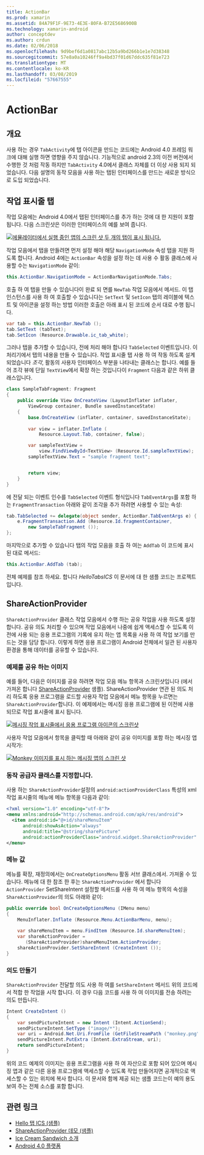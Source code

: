```yaml
---
title: ActionBar
ms.prod: xamarin
ms.assetid: 84A79F1F-9E73-4E3E-80FA-B72E5686900B
ms.technology: xamarin-android
author: conceptdev
ms.author: crdun
ms.date: 02/06/2018
ms.openlocfilehash: 9d9bef6d1a0817abc12b5a9bd266b1e1e7d38348
ms.sourcegitcommit: 57e8a0a10246ff9a4bd37f01d67ddc635f81e723
ms.translationtype: MT
ms.contentlocale: ko-KR
ms.lasthandoff: 03/08/2019
ms.locfileid: "57667555"
---
```

# <a name="actionbar"></a>ActionBar


## <a name="overview"></a>개요

사용 하는 경우 `TabActivity`에 탭 아이콘을 만드는 코드에는 Android 4.0 프레임 워크에 대해 실행 하면 영향을 주지 않습니다. 기능적으로 android 2.3의 이전 버전에서 수행한 것 처럼 작동 하지만 `TabActivity` 4.0에서 클래스 자체를 더 이상 사용 되지 되었습니다. 다음 설명의 동작 모음을 사용 하는 탭된 인터페이스를 만드는 새로운 방식으로 도입 되었습니다.


## <a name="action-bar-tabs"></a>작업 표시줄 탭

작업 모음에는 Android 4.0에서 탭된 인터페이스를 추가 하는 것에 대 한 지원이 포함 됩니다.
다음 스크린샷은 이러한 인터페이스의 예를 보여 줍니다.

[![에뮬레이터에서 실행 중인 앱의 스크린 샷 두 개의 탭이 표시 됩니다.](action-bar-images/25-actionbartabs.png)](action-bar-images/25-actionbartabs.png#lightbox)

작업 모음에서 탭을 만들려면 먼저 설정 해야 해당 `NavigationMode` 속성 탭을 지원 하도록 합니다. Android 4에는 `ActionBar` 속성을 설정 하는 데 사용 수 활동 클래스에 사용할 수는 `NavigationMode` 같이:

```csharp
this.ActionBar.NavigationMode = ActionBarNavigationMode.Tabs;
```

호출 하 여 탭을 만들 수 있습니다이 완료 되 면를 `NewTab` 작업 모음에서 메서드. 이 탭 인스턴스를 사용 하 여 호출할 수 있습니다는 `SetText` 및 `SetIcon` 탭의 레이블에 텍스트 및 아이콘을 설정 하는 방법 이러한 호출은 아래 표시 된 코드에 순서 대로 수행 됩니다.

```csharp
var tab = this.ActionBar.NewTab ();
tab.SetText (tabText);
tab.SetIcon (Resource.Drawable.ic_tab_white);
```

그러나 탭을 추가할 수 있습니다, 전에 처리 해야 합니다 `TabSelected` 이벤트입니다. 이 처리기에서 탭의 내용을 만들 수 있습니다. 작업 표시줄 탭 사용 하 여 작동 하도록 설계 되었습니다 *조각*, 활동의 사용자 인터페이스 부분을 나타내는 클래스는 합니다. 예를 들어 조각 뷰에 단일 `TextView`에서 확장 하는 것입니다이 `Fragment` 다음과 같은 하위 클래스입니다.

```csharp
class SampleTabFragment: Fragment
{           
    public override View OnCreateView (LayoutInflater inflater,
        ViewGroup container, Bundle savedInstanceState)
    {
        base.OnCreateView (inflater, container, savedInstanceState);
       
        var view = inflater.Inflate (
            Resource.Layout.Tab, container, false);

        var sampleTextView =
            view.FindViewById<TextView> (Resource.Id.sampleTextView);            
        sampleTextView.Text = "sample fragment text";


        return view;
    }
}
```

에 전달 되는 이벤트 인수를 `TabSelected` 이벤트 형식입니다 `TabEventArgs`를 포함 하는 `FragmentTransaction` 아래와 같이 조각을 추가 하려면 사용할 수 있는 속성:

```csharp
tab.TabSelected += delegate(object sender, ActionBar.TabEventArgs e) {             
    e.FragmentTransaction.Add (Resource.Id.fragmentContainer,
        new SampleTabFragment ());
};
```

마지막으로 추가할 수 있습니다 탭의 작업 모음을 호출 하 여는 `AddTab` 이 코드에 표시 된 대로 메서드:

```csharp
this.ActionBar.AddTab (tab);
```

전체 예제를 참조 하세요. 합니다 *HelloTabsICS* 이 문서에 대 한 샘플 코드는 프로젝트입니다.


## <a name="shareactionprovider"></a>ShareActionProvider

`ShareActionProvider` 클래스 작업 모음에서 수행 하는 공유 작업을 사용 하도록 설정 합니다. 공유 의도 처리할 수 있으며 작업 모음에서 나중에 쉽게 액세스할 수 있도록 이전에 사용 되는 응용 프로그램의 기록에 유지 하는 앱 목록을 사용 하 여 작업 보기를 만드는 것을 담당 합니다. 이렇게 하면 응용 프로그램이 Android 전체에서 일관 된 사용자 환경을 통해 데이터를 공유할 수 있습니다.


### <a name="image-sharing-example"></a>예제를 공유 하는 이미지

예를 들어, 다음은 이미지를 공유 하려면 작업 모음 메뉴 항목과 스크린샷입니다 (에서 가져온 합니다 [ShareActionProvider](https://developer.xamarin.com/samples/monodroid/ShareActionProviderDemo/) 샘플). ShareActionProvider 연관 된 의도 처리 하도록 응용 프로그램을 로드할 사용자 작업 모음에서 메뉴 항목을 누르면는 `ShareActionProvider`합니다. 이 예제에서는 메시징 응용 프로그램에 된 이전에 사용 되므로 작업 표시줄에 표시 됩니다.

[![메시징 작업 표시줄에서 응용 프로그램 아이콘의 스크린샷](action-bar-images/09-shareactionprovider.png)](action-bar-images/09-shareactionprovider.png#lightbox)


사용자 작업 모음에서 항목을 클릭할 때 아래와 같이 공유 이미지를 포함 하는 메시징 앱 시작가:

[![Monkey 이미지를 표시 하는 메시징 앱의 스크린 샷](action-bar-images/10-messagewithimage.png)](action-bar-images/10-messagewithimage.png#lightbox)


### <a name="specifying-the-action-provider-class"></a>동작 공급자 클래스를 지정합니다.

사용 하는 `ShareActionProvider`설정의 `android:actionProviderClass` 특성의 xml 작업 표시줄의 메뉴에 메뉴 항목을 다음과 같이:

```xml
<?xml version="1.0" encoding="utf-8"?>
<menu xmlns:android="http://schemas.android.com/apk/res/android">
  <item android:id="@+id/shareMenuItem"
      android:showAsAction="always"
      android:title="@string/sharePicture"
      android:actionProviderClass="android.widget.ShareActionProvider" />
</menu>
```


### <a name="inflating-the-menu"></a>메뉴 값

메뉴를 확장, 재정의에서는 `OnCreateOptionsMenu` 활동 서브 클래스에서. 가져올 수 있습니다. 메뉴에 대 한 참조 한 후는 `ShareActionProvider` 에서 합니다 `ActionProvider` SetShareIntent 설정할 메서드를 사용 하 여 메뉴 항목의 속성을 `ShareActionProvider`의 의도 아래와 같이:

```csharp
public override bool OnCreateOptionsMenu (IMenu menu)
{
    MenuInflater.Inflate (Resource.Menu.ActionBarMenu, menu);       
           
    var shareMenuItem = menu.FindItem (Resource.Id.shareMenuItem);           
    var shareActionProvider =
       (ShareActionProvider)shareMenuItem.ActionProvider;
    shareActionProvider.SetShareIntent (CreateIntent ());
}
```


### <a name="creating-the-intent"></a>의도 만들기

`ShareActionProvider` 전달할 의도 사용 하 여를 `SetShareIntent` 메서드 위의 코드에서 적합 한 작업을 시작 합니다. 이 경우 다음 코드를 사용 하 여 이미지를 전송 하려는 의도 만듭니다.

```csharp
Intent CreateIntent ()
{  
    var sendPictureIntent = new Intent (Intent.ActionSend);
    sendPictureIntent.SetType ("image/*");
    var uri = Android.Net.Uri.FromFile (GetFileStreamPath ("monkey.png"));          
    sendPictureIntent.PutExtra (Intent.ExtraStream, uri);
    return sendPictureIntent;
}
```

위의 코드 예제의 이미지는 응용 프로그램을 사용 하 여 자산으로 포함 되어 있으며 메시징 앱과 같은 다른 응용 프로그램에 액세스할 수 있도록 작업 만들어지면 공개적으로 액세스할 수 있는 위치에 복사 합니다. 이 문서와 함께 제공 되는 샘플 코드는이 예의 용도 보여 주는 전체 소스를 포함 합니다.



## <a name="related-links"></a>관련 링크

- [Hello 탭 ICS (샘플)](https://developer.xamarin.com/samples/HelloTabsICS/)
- [ShareActionProvider 데모 (샘플)](https://developer.xamarin.com/samples/monodroid/ShareActionProviderDemo/)
- [Ice Cream Sandwich 소개](http://www.android.com/about/ice-cream-sandwich/)
- [Android 4.0 플랫폼](https://developer.android.com/sdk/android-4.0.html)
